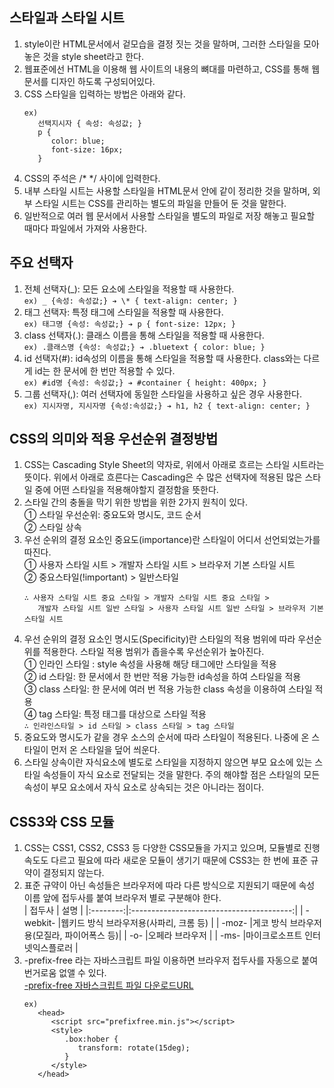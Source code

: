 ## 스타일과 스타일 시트

1. style이란 HTML문서에서 겉모습을 결정 짓는 것을 말하며, 그러한 스타일을 모아놓은 것을 style sheet라고 한다.
2. 웹표준에선 HTML을 이용해 웹 사이트의 내용의 뼈대를 마련하고, CSS를 통해 웹 문서를 디자인 하도록 구성되어있다.
3. CSS 스타일을 입력하는 방법은 아래와 같다.
    ```
    ex)
       선택지시자 { 속성: 속성값; }
       p {
          color: blue;
          font-size: 16px;
       }
    ```
4. CSS의 주석은 /\* \*/ 사이에 입력한다.
5. 내부 스타일 시트는 사용할 스타일을 HTML문서 안에 같이 정리한 것을 말하며, 외부 스타일 시트는 CSS를 관리하는 별도의 파일을 만들어 둔 것을 말한다.
6. 일반적으로 여러 웹 문서에서 사용할 스타일을 별도의 파일로 저장 해놓고 필요할 때마다 파일에서 가져와 사용한다.

## 주요 선택자

1. 전체 선택자(_): 모든 요소에 스타일을 적용할 때 사용한다.  
   ```ex) _ {속성: 속성값;} ➔ \* { text-align: center; }```
2. 태그 선택자: 특정 태그에 스타일을 적용할 때 사용한다.  
   `ex) 태그명 {속성: 속성값;} ➔ p { font-size: 12px; }`
3. class 선택자(.): 클래스 이름을 통해 스타일을 적용할 때 사용한다.  
   `ex) .클래스명 {속성: 속성값;} ➔ .bluetext { color: blue; }`
4. id 선택자(#): id속성의 이름을 통해 스타일을 적용할 때 사용한다. class와는 다르게 id는 한 문서에 한 번만 적용할 수 있다.  
   `ex) #id명 {속성: 속성값;} ➔ #container { height: 400px; }`
5. 그룹 선택자(,): 여러 선택자에 동일한 스타일을 사용하고 싶은 경우 사용한다.  
   `ex) 지시자명, 지시자명 {속성:속성값;} ➔ h1, h2 { text-align: center; }`

## CSS의 의미와 적용 우선순위 결정방법

1. CSS는 Cascading Style Sheet의 약자로, 위에서 아래로 흐르는 스타일 시트라는 뜻이다. 위에서 아래로 흐른다는 Cascading은 수 많은 선택자에 적용된 많은 스타일 중에 어떤 스타일을 적용해야할지 결정함을 뜻한다.
2. 스타일 간의 충돌을 막기 위한 방법을 위한 2가지 원칙이 있다.  
   ① 스타일 우선순위: 중요도와 명시도, 코드 순서  
   ② 스타일 상속
3. 우선 순위의 결정 요소인 중요도(importance)란 스타일이 어디서 선언되었는가를 따진다.  
   ① 사용자 스타일 시트 > 개발자 스타일 시트 > 브라우저 기본 스타일 시트  
   ② 중요스타일(!important) > 일반스타일
    ```
    ∴ 사용자 스타일 시트 중요 스타일 > 개발자 스타일 시트 중요 스타일 >
       개발자 스타일 시트 일반 스타일 > 사용자 스타일 시트 일반 스타일 > 브라우저 기본 스타일 시트
    ```
4. 우선 순위의 결정 요소인 명시도(Specificity)란 스타일의 적용 범위에 따라 우선순위를 적용한다. 스타일 적용 범위가 좁을수록 우선순위가 높아진다.  
   ① 인라인 스타일 : style 속성을 사용해 해당 태그에만 스타일을 적용  
   ② id 스타일: 한 문서에서 한 번만 적용 가능한 id속성을 하여 스타일을 적용  
   ③ class 스타일: 한 문서에 여러 번 적용 가능한 class 속성을 이용하여 스타일 적용  
   ④ tag 스타일: 특정 태그를 대상으로 스타일 적용  
   `∴ 인라인스타일 > id 스타일 > class 스타일 > tag 스타일`
5. 중요도와 명시도가 같을 경우 소스의 순서에 따라 스타일이 적용된다. 나중에 온 스타일이 먼저 온 스타일을 덮어 씌운다.
6. 스타일 상속이란 자식요소에 별도로 스타일을 지정하지 않으면 부모 요소에 있는 스타일 속성들이 자식 요소로 전달되는 것을 말한다. 주의 해야할 점은 스타일의 모든 속성이 부모 요소에서 자식 요소로 상속되는 것은 아니라는 점이다.

## CSS3와 CSS 모듈

1. CSS는 CSS1, CSS2, CSS3 등 다양한 CSS모듈을 가지고 있으며, 모듈별로 진행 속도도 다르고 필요에 따라 새로운 모듈이 생기기 때문에 CSS3는 한 번에 표준 규약이 결정되지 않는다.
2. 표준 규약이 아닌 속성들은 브라우저에 따라 다른 방식으로 지원되기 때문에 속성 이름 앞에 접두사를 붙여 브라우저 별로 구분해야 한다.  
   | 접두사 | 설명 |
   |:--------:|:----------------------------------------:|
   | -webkit- |웹키드 방식 브라우저용(사파리, 크롬 등) |
   | -moz- |게코 방식 브라우저용(모질라, 파이어폭스 등)|
   | -o- |오페라 브라우저 |
   | -ms- |마이크로소프트 인터넷익스플로러 |
3. -prefix-free 라는 자바스크립트 파일 이용하면 브라우저 접두사를 자동으로 붙여 번거로움 없앨 수 있다.    
   [ -prefix-free 자바스크립트 파일 다운로드URL](http://projects.verou.me/prefixfree/)
    ```
    ex)
       <head>
          <script src="prefixfree.min.js"></script>
          <style>
             .box:hober {
                transform: rotate(15deg);
             }
          </style>
       </head>
    ```
